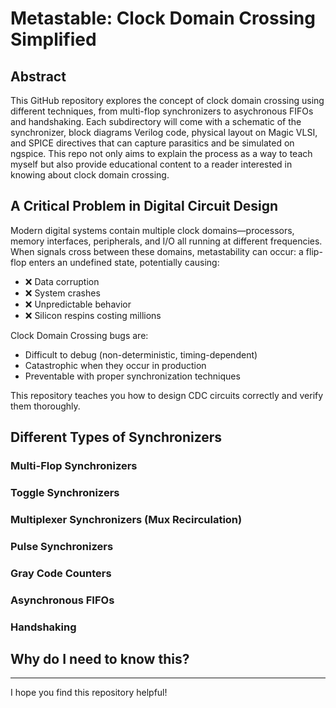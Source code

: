 # Metastable: Clock Domain Crossing Simplified

## Abstract
This GitHub repository explores the concept of clock domain crossing using different techniques, from multi-flop synchronizers to 
asychronous FIFOs and handshaking. Each subdirectory will come with a schematic of the synchronizer, block diagrams Verilog code, physical
layout on Magic VLSI, and SPICE directives that can capture parasitics and be simulated on ngspice. This repo not only aims
to explain the process as a way to teach myself but also provide educational content to a reader interested in knowing about clock domain crossing.

## A Critical Problem in Digital Circuit Design
Modern digital systems contain multiple clock domains—processors, memory interfaces, peripherals, and I/O all running at different frequencies. When signals cross between these domains, metastability can occur: a flip-flop enters an undefined state, potentially causing:
- ❌ Data corruption
- ❌ System crashes
- ❌ Unpredictable behavior
- ❌ Silicon respins costing millions

Clock Domain Crossing bugs are:

- Difficult to debug (non-deterministic, timing-dependent)
- Catastrophic when they occur in production
- Preventable with proper synchronization techniques

This repository teaches you how to design CDC circuits correctly and verify them thoroughly.

## Different Types of Synchronizers

### Multi-Flop Synchronizers

### Toggle Synchronizers

### Multiplexer Synchronizers (Mux Recirculation)

### Pulse Synchronizers

### Gray Code Counters

### Asynchronous FIFOs

### Handshaking

## Why do I need to know this?

---

I hope you find this repository helpful!
